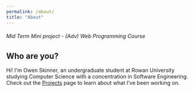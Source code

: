 ```yaml
---
permalink: /about/
title: "About"
---
```


###### Mid Term Mini project  - (Adv) Web Programming Course

## Who are you?
Hi! I'm Owen Skinner, an undergraduate student at Rowan University studying Computer Science with a concentration in Software Engineering. Check out the [Projects](projects.md) page to learn about what I've been working on.